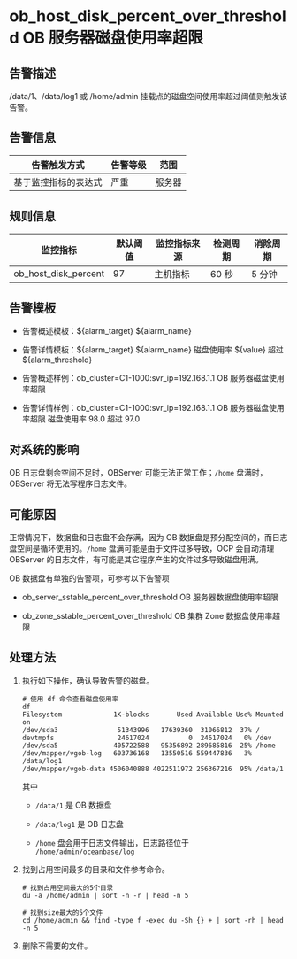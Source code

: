 ob_host_disk_percent_over_threshold OB
服务器磁盘使用率超限 
=======================================================================



**告警描述** 
-----------------------------

/data/1、/data/log1 或 /home/admin 挂载点的磁盘空间使用率超过阈值则触发该告警。

**告警信息** 
-----------------------------



|   告警触发方式   | 告警等级 | 范围  |
|------------|------|-----|
| 基于监控指标的表达式 | 严重   | 服务器 |



**规则信息** 
-----------------------------



|         监控指标         | 默认阈值 | 监控指标来源 | 检测周期 | 消除周期 |
|----------------------|------|--------|------|------|
| ob_host_disk_percent | 97   | 主机指标   | 60 秒 | 5 分钟 |



**告警模板** 
-----------------------------

* 告警概述模板：${alarm_target} ${alarm_name}

  

* 告警详情模板：${alarm_target} ${alarm_name} 磁盘使用率 ${value} 超过 ${alarm_threshold}

  

* 告警概述样例：ob_cluster=C1-1000:svr_ip=192.168.1.1 OB 服务器磁盘使用率超限

  

* 告警详情样例：ob_cluster=C1-1000:svr_ip=192.168.1.1 OB 服务器磁盘使用率超限 磁盘使用率 98.0 超过 97.0

  




**对系统的影响** 
-------------------------------

OB 日志盘剩余空间不足时，OBServer 可能无法正常工作；`/home` 盘满时，OBServer 将无法写程序日志文件。

**可能原因** 
-----------------------------

正常情况下，数据盘和日志盘不会存满，因为 OB 数据盘是预分配空间的，而日志盘空间是循环使用的。`/home` 盘满可能是由于文件过多导致，OCP 会自动清理 OBServer 的日志文件，有可能是其它程序产生的文件过多导致磁盘用满。

OB 数据盘有单独的告警项，可参考以下告警项

* ob_server_sstable_percent_over_threshold OB 服务器数据盘使用率超限

  

* ob_zone_sstable_percent_over_threshold OB 集群 Zone 数据盘使用率超限

  




**处理方法** 
-----------------------------

1. 执行如下操作，确认导致告警的磁盘。

   ```unknow
   # 使用 df 命令查看磁盘使用率
   df
   Filesystem             1K-blocks       Used Available Use% Mounted on
   /dev/sda3               51343996   17639360  31066812  37% /
   devtmpfs                24617024          0  24617024   0% /dev
   /dev/sda5              405722588   95356892 289685816  25% /home
   /dev/mapper/vgob-log   603736168   13550516 559447836   3% /data/log1
   /dev/mapper/vgob-data 4506040888 4022511972 256367216  95% /data/1
   ```

   

   其中
   * `/data/1` 是 OB 数据盘

     
   
   * `/data/log1` 是 OB 日志盘

     
   
   * `/home` 盘会用于日志文件输出，日志路径位于 `/home/admin/oceanbase/log`

     
   

   

2. 找到占用空间最多的目录和文件参考命令。

   ```unknow
   # 找到占用空间最大的5个目录
   du -a /home/admin | sort -n -r | head -n 5
   
   # 找到size最大的5个文件
   cd /home/admin && find -type f -exec du -Sh {} + | sort -rh | head -n 5
   ```

   

3. 删除不需要的文件。

   



